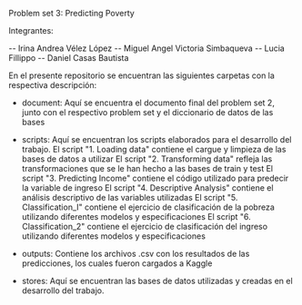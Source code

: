 Problem set 3: Predicting Poverty

Integrantes:

-- Irina Andrea Vélez López
-- Miguel Angel Victoria Simbaqueva
-- Lucia Fillippo
-- Daniel Casas Bautista

En el presente repositorio se encuentran las siguientes carpetas con la respectiva descripción:

- document: Aquí se encuentra el documento final del problem set 2, junto con el respectivo problem set y el diccionario de datos de las bases

- scripts: Aquí se encuentran los scripts elaborados para el desarrollo del trabajo. 
		El script "1. Loading data" contiene el cargue y limpieza de las bases de datos a utilizar
		El script "2. Transforming data" refleja las transformaciones que se le han hecho a las bases de train y test
		El script "3. Predicting Income" contiene el código utilizado para predecir la variable de ingreso
		El script "4. Descriptive Analysis" contiene el análisis descriptivo de las variables utilizadas
		El script "5. Classification_I" contiene el ejercicio de clasificación de la pobreza utilizando diferentes modelos y especificaciones
		El script "6. Classification_2" contiene el ejercicio de clasificación del ingreso utilizando diferentes modelos y especificaciones

- outputs: Contiene los archivos .csv con los resultados de las predicciones, los cuales fueron cargados a Kaggle

- stores: Aquí se encuentran las bases de datos utilizadas y creadas en el desarrollo del trabajo.

